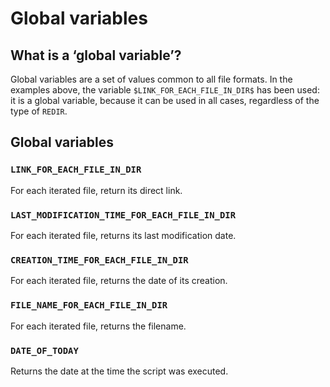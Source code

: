 # Global variables

## What is a ‘global variable’?

Global variables are a set of values common to all file formats. In the examples above, the variable `$LINK_FOR_EACH_FILE_IN_DIR$` has been used: it is a global variable, because it can be used in all cases, regardless of the type of `REDIR`.

## Global variables

### **`LINK_FOR_EACH_FILE_IN_DIR`**
For each iterated file, return its direct link.

### **`LAST_MODIFICATION_TIME_FOR_EACH_FILE_IN_DIR`**
For each iterated file, returns its last modification date.

### **`CREATION_TIME_FOR_EACH_FILE_IN_DIR`**
For each iterated file, returns the date of its creation.

### **`FILE_NAME_FOR_EACH_FILE_IN_DIR`**
For each iterated file, returns the filename.

### **`DATE_OF_TODAY`**
Returns the date at the time the script was executed.


